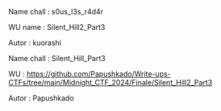 Name chall : s0us_l3s_r4d4r

WU name : Silent_Hill2_Part3

Autor : kuorashi

Name chall : Silent_Hill_Part3

WU : https://github.com/Papushkado/Write-ups-CTFs/tree/main/Midnight_CTF_2024/Finale/Silent_Hill2_Part3

Autor : Papushkado

